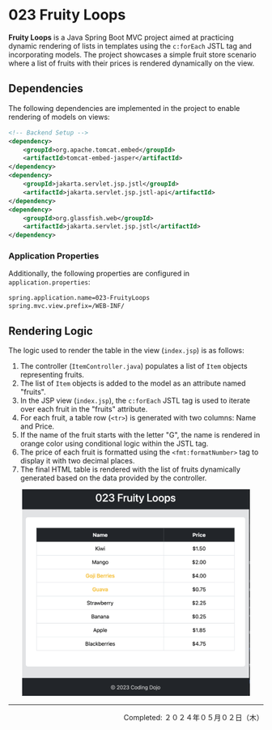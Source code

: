 # 023 Fruity Loops

**Fruity Loops** is a Java Spring Boot MVC project aimed at practicing dynamic rendering of lists in templates using the `c:forEach` JSTL tag and incorporating models. The project showcases a simple fruit store scenario where a list of fruits with their prices is rendered dynamically on the view.

## Dependencies

The following dependencies are implemented in the project to enable rendering of models on views:

```xml
<!-- Backend Setup -->
<dependency>
    <groupId>org.apache.tomcat.embed</groupId>
    <artifactId>tomcat-embed-jasper</artifactId>
</dependency>
<dependency>
    <groupId>jakarta.servlet.jsp.jstl</groupId>
    <artifactId>jakarta.servlet.jsp.jstl-api</artifactId>
</dependency>
<dependency>
    <groupId>org.glassfish.web</groupId>
    <artifactId>jakarta.servlet.jsp.jstl</artifactId>
</dependency>
```

### Application Properties

Additionally, the following properties are configured in `application.properties`:

```
spring.application.name=023-FruityLoops
spring.mvc.view.prefix=/WEB-INF/
```

## Rendering Logic

The logic used to render the table in the view (`index.jsp`) is as follows:

1. The controller (`ItemController.java`) populates a list of `Item` objects representing fruits.
2. The list of `Item` objects is added to the model as an attribute named "fruits".
3. In the JSP view (`index.jsp`), the `c:forEach` JSTL tag is used to iterate over each fruit in the "fruits" attribute.
4. For each fruit, a table row (`<tr>`) is generated with two columns: Name and Price.
5. If the name of the fruit starts with the letter "G", the name is rendered in orange color using conditional logic within the JSTL tag.
6. The price of each fruit is formatted using the `<fmt:formatNumber>` tag to display it with two decimal places.
7. The final HTML table is rendered with the list of fruits dynamically generated based on the data provided by the controller.

<div align="center">
<img src="./imgs/023-FruityLoops-Demo.png" width="450px" height="auto">
</div>

---
<p align="right">Completed: ２０２４年０５月０２日（木）</p>